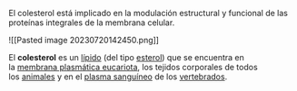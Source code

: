 El colesterol está implicado en la modulación estructural y funcional de las proteínas integrales de la membrana celular.

![[Pasted image 20230720142450.png]]

El **colesterol** es un [lípido](https://es.wikipedia.org/wiki/L%C3%ADpido "Lípido") (del tipo [esterol](https://es.wikipedia.org/wiki/Esterol "Esterol")) que se encuentra en la [membrana plasmática eucariota](https://es.wikipedia.org/wiki/Membrana_plasm%C3%A1tica_eucariota "Membrana plasmática eucariota"), los tejidos corporales de todos los [animales](https://es.wikipedia.org/wiki/Animal "Animal") y en el [plasma sanguíneo](https://es.wikipedia.org/wiki/Plasma_(sangre) "Plasma (sangre)") de los [vertebrados](https://es.wikipedia.org/wiki/Vertebrata "Vertebrata").


